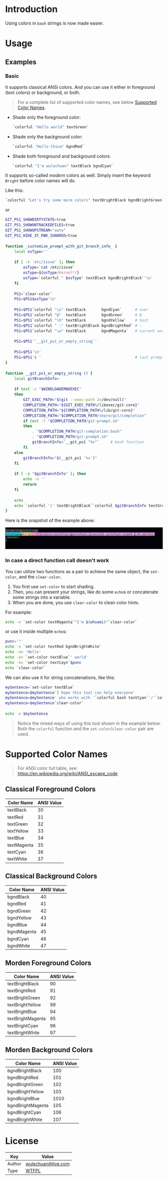 <link rel="stylesheet" href="./docs/styles/markdown-styles-for-vscode-built-in-preview.css">

# Introduction

Using colors in `bash` strings is now made easier.


# Usage

## Examples

### Basic

It supports classical ANSI colors.
And you can use it either in foreground (text colors) or background, or both.

> For a complete list of supported color names,
> see below [Supported Color Names](#SupportedColorNames).

-   Shade only the foreground color:

    ```sh
    `colorful "Hello world" textGreen`
    ```

-   Shade only the background color:

    ```sh
    `colorful "Hello China" bgndRed`
    ```

-   Shade both foreground and background colors:

    ```sh
    `colorful "I'm wulechuan" textBlack bgndCyan`
    ```

It supports so-called _modern_ colors as well.
Simply insert the keyword `Bright` before color names will do.

Like this:

```sh
`colorful "Let's try some more colors" textBrightBlack bgndBrightGreen`
```
or

```sh
GIT_PS1_SHOWDIRTYSTATE=true
GIT_PS1_SHOWUNTRACKEDFILES=true
GIT_PS1_SHOWUPSTREAM="auto"
GIT_PS1_HIDE_IF_PWD_IGNORED=true

function _customize_prompt_with_git_branch_info_ {
	local osType=''

	if [ -r 'etc/issue' ]; then
		osType=`cat /etc/issue`
		osType=${osType/Kernel*/}
		osType=`colorful " $osType" textBlack bgndBrightBlack`'\n'
	fi

	PS1=`clear-color`
	PS1=$PS1$osType'\n'

	PS1=$PS1`colorful "\u" textBlack       bgndCyan`      # user
	PS1=$PS1`colorful "@"  textBlack       bgndGreen`     # @
	PS1=$PS1`colorful "\h" textBlack       bgndYellow`    # host
	PS1=$PS1`colorful " :" textBrightBlack bgndBrightRed` # :
	PS1=$PS1`colorful "\w" textBlack       bgndMagenta`   # current working directory

	PS1=$PS1'`__git_ps1_or_empty_string`'

	PS1=$PS1'\n'
	PS1=$PS1'$ '                                          # last prompt sign: $<space>
}

function __git_ps1_or_empty_string () {
	local gitBranchInfo=

	if test -z "$WINELOADERNOEXEC"
	then
		GIT_EXEC_PATH="$(git --exec-path 2>/dev/null)"
		COMPLETION_PATH="${GIT_EXEC_PATH%/libexec/git-core}"
		COMPLETION_PATH="${COMPLETION_PATH%/lib/git-core}"
		COMPLETION_PATH="$COMPLETION_PATH/share/git/completion"
		if test -f "$COMPLETION_PATH/git-prompt.sh"
		then
			. "$COMPLETION_PATH/git-completion.bash"
			. "$COMPLETION_PATH/git-prompt.sh"
			gitBranchInfo=`__git_ps1 "%s"`     # bash function
		fi
	else
		gitBranchInfo="$(__git_ps1 '%s')"
	fi

	if [ -z "$gitBranchInfo" ]; then
		echo -n ''
		return
	fi

	echo
	echo `colorful '[' textBrightBlack``colorful $gitBranchInfo textGreen``colorful ']' textBrightBlack`
}
```

Here is the snapshot of the example above:

![Git Bash Prompt Example](./docs/illustrates/git-bash-prompt-example.png "Git Bash Prompt Example")





### In case a direct function call doesn't work

You can utilize two functions as a pair to achieve the same object,
the `set-color`, and the `clear-color`.

1. You first use `set-color` to start shading.
2. Then, you can present your strings, like do some `echo`s
   or concatenate some strings into a variable.
3. When you are done, you use `clear-color` to clean color hints.

For example:

```sh
echo -e `set-color textMagenta`"I'm $(whoami)"`clear-color`
```
or use it inside multiple `echo`s:

```sh
punc='!'
echo -e `set-color textRed bgndBrightWhite`
echo -en 'Hello'
echo -en `set-color textBlue`' world'
echo -en `set-color textCayn`$punc
echo `clear-color`
```

We can also use it for string concatenations,
like this:

```sh
mySentence=`set-color textBlue`
mySentence=$mySentence'I hope this tool can help everyone'
mySentence=$mySentence' who works with '`colorful bash textCyan`'/'`colorful zsh textCyan`', etc.'
mySentence=$mySentence`clear-color`

echo -e $mySentence
```

> Notice the mixed ways of using this tool shown in the example below.
> Both the `colorful` function and the `set-color`/`clear-color` pair are used.


# Supported Color Names

> For ANSI color full table, see: <https://en.wikipedia.org/wiki/ANSI_escape_code>.

## Classical Foreground Colors

| Color Name  | ANSI Value |
| ----------- | ---------- |
| textBlack   | 30         |
| textRed     | 31         |
| textGreen   | 32         |
| textYellow  | 33         |
| textBlue    | 34         |
| textMagenta | 35         |
| textCyan    | 36         |
| textWhite   | 37         |


## Classical Background Colors

| Color Name  | ANSI Value |
| ----------- | ---------- |
| bgndBlack   | 40         |
| bgndRed     | 41         |
| bgndGreen   | 42         |
| bgndYellow  | 43         |
| bgndBlue    | 44         |
| bgndMagenta | 45         |
| bgndCyan    | 46         |
| bgndWhite   | 47         |



## Morden Foreground Colors

| Color Name        | ANSI Value |
| ----------------- | ---------- |
| textBrightBlack   | 90         |
| textBrightRed     | 91         |
| textBrightGreen   | 92         |
| textBrightYellow  | 99         |
| textBrightBlue    | 94         |
| textBrightMagenta | 95         |
| textBrightCyan    | 96         |
| textBrightWhite   | 97         |


## Morden Background Colors

| Color Name        | ANSI Value |
| ----------------- | ---------- |
| bgndBrightBlack   | 100        |
| bgndBrightRed     | 101        |
| bgndBrightGreen   | 102        |
| bgndBrightYellow  | 103        |
| bgndBrightBlue    | 1010       |
| bgndBrightMagenta | 105        |
| bgndBrightCyan    | 106        |
| bgndBrightWhite   | 107        |




# License

| Key    | Value                         |
| ------ | ----------------------------- |
| Author | wulechuan@live.com            |
| Type   | [WTFPL](http://www.wtfpl.net) |